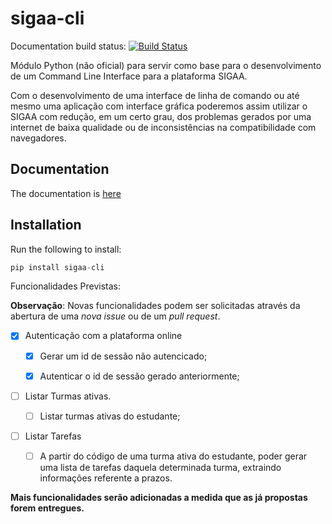 # sigaa-cli

Documentation build status: [![Build Status](https://travis-ci.com/macielti/sigaa-cli.svg?branch=master)](https://travis-ci.com/macielti/sigaa-cli)

Módulo Python (não oficial) para servir como base para o desenvolvimento de um Command Line Interface para a plataforma SIGAA.

Com o desenvolvimento de uma interface de linha de comando ou até mesmo uma aplicação com interface gráfica poderemos assim utilizar o SIGAA com redução, em um certo grau, dos problemas gerados por uma internet de baixa qualidade ou de inconsistências na compatibilidade com navegadores.

## Documentation

The documentation is [here](https://sigaa-cli.readthedocs.io)

## Installation

Run the following to install:

```python
pip install sigaa-cli
```

Funcionalidades Previstas:

**Observação**: Novas funcionalidades podem ser solicitadas através da abertura de uma *nova issue* ou de um *pull request*.

-  [X] Autenticação com a plataforma online

	- [x] Gerar um id de sessão não autencicado;

	- [x] Autenticar o id de sessão gerado anteriormente;

- [ ] Listar Turmas ativas.

	- [ ] Listar turmas ativas do estudante;

- [ ] Listar Tarefas

	- [ ] A partir do código de uma turma ativa do estudante, poder gerar uma lista de tarefas daquela determinada turma, extraindo informações referente a prazos.

**Mais funcionalidades serão adicionadas a medida que as já propostas forem entregues.**